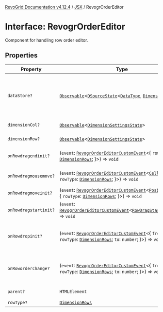 [RevoGrid Documentation v4.12.4](README.md) / [JSX](Namespace.JSX.md) / RevogrOrderEditor

# Interface: RevogrOrderEditor

Component for handling row order editor.

## Properties

| Property | Type | Description | Defined in |
| ------ | ------ | ------ | ------ |
| `dataStore?` | [`Observable`](TypeAlias.Observable.md)\<[`DSourceState`](TypeAlias.DSourceState.md)\<[`DataType`](TypeAlias.DataType.md), [`DimensionRows`](TypeAlias.DimensionRows.md)\>\> | Static stores, not expected to change during component lifetime | [src/components.d.ts:1975](https://github.com/revolist/revogrid/blob/648f56ecfc5430eb0184373ea33dd565a6a33bb9/src/components.d.ts#L1975) |
| `dimensionCol?` | [`Observable`](TypeAlias.Observable.md)\<[`DimensionSettingsState`](Interface.DimensionSettingsState.md)\> | Dimension settings X | [src/components.d.ts:1979](https://github.com/revolist/revogrid/blob/648f56ecfc5430eb0184373ea33dd565a6a33bb9/src/components.d.ts#L1979) |
| `dimensionRow?` | [`Observable`](TypeAlias.Observable.md)\<[`DimensionSettingsState`](Interface.DimensionSettingsState.md)\> | Dimension settings Y | [src/components.d.ts:1983](https://github.com/revolist/revogrid/blob/648f56ecfc5430eb0184373ea33dd565a6a33bb9/src/components.d.ts#L1983) |
| `onRowdragendinit?` | (`event`: [`RevogrOrderEditorCustomEvent`](Interface.RevogrOrderEditorCustomEvent.md)\<\{ `rowType`: [`DimensionRows`](TypeAlias.DimensionRows.md); \}\>) => `void` | Row drag ended started | [src/components.d.ts:1987](https://github.com/revolist/revogrid/blob/648f56ecfc5430eb0184373ea33dd565a6a33bb9/src/components.d.ts#L1987) |
| `onRowdragmousemove?` | (`event`: [`RevogrOrderEditorCustomEvent`](Interface.RevogrOrderEditorCustomEvent.md)\<[`Cell`](Interface.Cell.md) & \{ `rowType`: [`DimensionRows`](TypeAlias.DimensionRows.md); \}\>) => `void` | Row mouse move started | [src/components.d.ts:1991](https://github.com/revolist/revogrid/blob/648f56ecfc5430eb0184373ea33dd565a6a33bb9/src/components.d.ts#L1991) |
| `onRowdragmoveinit?` | (`event`: [`RevogrOrderEditorCustomEvent`](Interface.RevogrOrderEditorCustomEvent.md)\<[`PositionItem`](Interface.PositionItem.md) & \{ `rowType`: [`DimensionRows`](TypeAlias.DimensionRows.md); \}\>) => `void` | Row move started | [src/components.d.ts:1995](https://github.com/revolist/revogrid/blob/648f56ecfc5430eb0184373ea33dd565a6a33bb9/src/components.d.ts#L1995) |
| `onRowdragstartinit?` | (`event`: [`RevogrOrderEditorCustomEvent`](Interface.RevogrOrderEditorCustomEvent.md)\<[`RowDragStartDetails`](TypeAlias.RowDragStartDetails.md)\>) => `void` | Row drag started | [src/components.d.ts:1999](https://github.com/revolist/revogrid/blob/648f56ecfc5430eb0184373ea33dd565a6a33bb9/src/components.d.ts#L1999) |
| `onRowdropinit?` | (`event`: [`RevogrOrderEditorCustomEvent`](Interface.RevogrOrderEditorCustomEvent.md)\<\{ `from`: `number`; `rowType`: [`DimensionRows`](TypeAlias.DimensionRows.md); `to`: `number`; \}\>) => `void` | Row dragged, new range ready to be applied | [src/components.d.ts:2003](https://github.com/revolist/revogrid/blob/648f56ecfc5430eb0184373ea33dd565a6a33bb9/src/components.d.ts#L2003) |
| `onRoworderchange?` | (`event`: [`RevogrOrderEditorCustomEvent`](Interface.RevogrOrderEditorCustomEvent.md)\<\{ `from`: `number`; `rowType`: [`DimensionRows`](TypeAlias.DimensionRows.md); `to`: `number`; \}\>) => `void` | Row drag ended finished. Time to apply data | [src/components.d.ts:2011](https://github.com/revolist/revogrid/blob/648f56ecfc5430eb0184373ea33dd565a6a33bb9/src/components.d.ts#L2011) |
| `parent?` | `HTMLElement` | Parent element | [src/components.d.ts:2019](https://github.com/revolist/revogrid/blob/648f56ecfc5430eb0184373ea33dd565a6a33bb9/src/components.d.ts#L2019) |
| `rowType?` | [`DimensionRows`](TypeAlias.DimensionRows.md) | - | [src/components.d.ts:2020](https://github.com/revolist/revogrid/blob/648f56ecfc5430eb0184373ea33dd565a6a33bb9/src/components.d.ts#L2020) |
